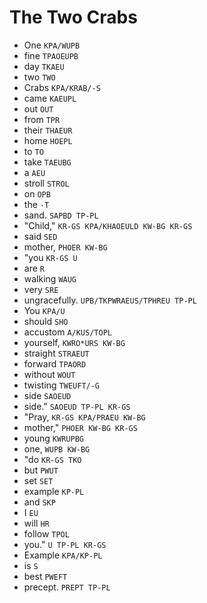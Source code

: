 # The Two Crabs

* One `KPA/WUPB`
* fine `TPAOEUPB`
* day `TKAEU`
* two `TWO`
* Crabs `KPA/KRAB/-S`
* came `KAEUPL`
* out `OUT`
* from `TPR`
* their `THAEUR`
* home `HOEPL`
* to `TO`
* take `TAEUBG`
* a `AEU`
* stroll `STROL`
* on `OPB`
* the `-T`
* sand. `SAPBD TP-PL`
* "Child," `KR-GS KPA/KHAOEULD KW-BG KR-GS`
* said `SED`
* mother, `PHOER KW-BG`
* "you `KR-GS U`
* are `R`
* walking `WAUG`
* very `SRE`
* ungracefully. `UPB/TKPWRAEUS/TPHREU TP-PL`
* You `KPA/U`
* should `SHO`
* accustom `A/KUS/TOPL`
* yourself, `KWRO*URS KW-BG`
* straight `STRAEUT`
* forward `TPAORD`
* without `WOUT`
* twisting `TWEUFT/-G`
* side `SAOEUD`
* side." `SAOEUD TP-PL KR-GS`
* "Pray, `KR-GS KPA/PRAEU KW-BG`
* mother," `PHOER KW-BG KR-GS`
* young `KWRUPBG`
* one, `WUPB KW-BG`
* "do `KR-GS TKO`
* but `PWUT`
* set `SET`
* example `KP-PL`
* and `SKP`
* I `EU`
* will `HR`
* follow `TPOL`
* you." `U TP-PL KR-GS`
* Example `KPA/KP-PL`
* is `S`
* best `PWEFT`
* precept. `PREPT TP-PL`
